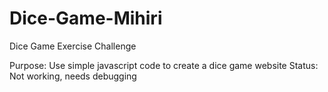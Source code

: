 # Dice-Game-Mihiri
Dice Game Exercise Challenge 

Purpose: Use simple javascript code to create a dice game website
Status: Not working, needs debugging
